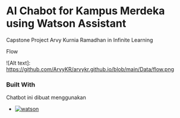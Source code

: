 # AI Chabot for Kampus Merdeka using Watson Assistant
Capstone Project Arvy Kurnia Ramadhan in Infinite Learning

Flow

![Alt text]: https://github.com/ArvyKR/arvykr.github.io/blob/main/Data/flow.png


### Built With

Chatbot ini dibuat menggunakan

* [![watson][watson]][watson]


[watson]: https://img.shields.io/badge/watson-assistant-blue
